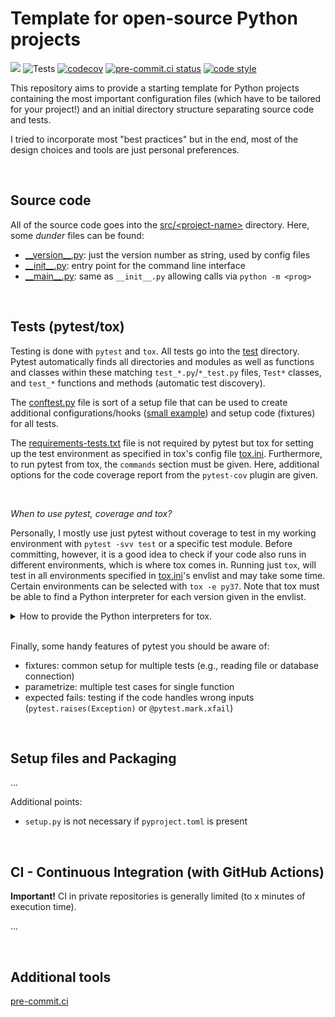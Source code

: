 # Template for open-source Python projects

![](https://img.shields.io/badge/python-3.7%20%7C%203.8%20%7C%203.9%20%7C%203.10%20%7C%203.11-blue)
![Tests](https://github.com/marvinfriede/python-project/actions/workflows/test.yml/badge.svg)
[![codecov](https://codecov.io/gh/marvinfriede/python-project/branch/master/graph/badge.svg?token=UEKDZY459S)](https://codecov.io/gh/marvinfriede/python-project)
[![pre-commit.ci status](https://results.pre-commit.ci/badge/github/marvinfriede/python-project/master.svg)](https://results.pre-commit.ci/latest/github/marvinfriede/python-project/master)
[![code style](https://img.shields.io/badge/code%20style-black-000000.svg)](https://github.com/psf/black)

This repository aims to provide a starting template for Python projects containing the most important configuration files
(which have to be tailored for your project!) and an initial directory structure separating source code and tests.

I tried to incorporate most "best practices" but in the end, most of the design choices and tools are just personal preferences.

<br>

## Source code

All of the source code goes into the [src/\<project-name\>](src/squarer) directory. Here, some *dunder* files can be found:
 - [\_\_version\_\_.py](src/squarer/__version__.py): just the version number as string, used by config files
 - [\_\_init\_\_.py](src/squarer/__init__.py): entry point for the command line interface
 - [\_\_main\_\_.py](src/squarer/__main__.py): same as `__init__.py` allowing calls via `python -m <prog>`

<br>

## Tests (pytest/tox)

Testing is done with `pytest` and `tox`. All tests go into the [test](test/) directory. Pytest automatically finds all directories
and modules as well as functions and classes within these matching `test_*.py`/`*_test.py` files, `Test*` classes, and `test_*`
functions and methods (automatic test discovery).

The [conftest.py](test/conftest.py) file is sort of a setup file that can be used to create additional configurations/hooks
([small example](https://github.com/tbmalt/tbmalt/blob/main/tests/conftest.py)) and setup code (fixtures) for all tests.

The [requirements-tests.txt](test/requirements-tests.txt) file is not required by pytest but tox for setting up
the test environment as specified in tox's config file [tox.ini](tox.ini). Furthermore, to run pytest from tox, the `commands`
section must be given. Here, additional options for the code coverage report from the `pytest-cov` plugin are given.

<br>

*When to use pytest, coverage and tox?*

Personally, I mostly use just pytest without coverage to test in my working environment with `pytest -svv test` or a specific
test module. Before committing, however, it is a good idea to check if your code also runs in different environments, which is where
tox comes in. Running just `tox`, will test in all environments specified in [tox.ini](tox.ini)'s envlist and may take some
time. Certain environments can be selected with `tox -e py37`. Note that tox must be able to find a Python interpreter for
each version given in the envlist.

<details><summary>How to provide the Python interpreters for tox.</summary>

Unfortunately, this does not directly work with something like a conda environment but you can setup the environments and provide
a symlink to a directory which is in your path.

```console
mamba create --name "py311" python=3.11 -y
ln -s /opt/miniforge3/envs/py311/bin/python3.11 ~/bin/python3.11
```

</details>

<br>

Finally, some handy features of pytest you should be aware of:
 - fixtures: common setup for multiple tests (e.g., reading file or database connection)
 - parametrize: multiple test cases for single function
 - expected fails: testing if the code handles wrong inputs (`pytest.raises(Exception)` or `@pytest.mark.xfail`)

 <br>

## Setup files and Packaging

...

Additional points:
- `setup.py` is not necessary if `pyproject.toml` is present


<br>

## CI - Continuous Integration (with GitHub Actions)

**Important!** CI in private repositories is generally limited (to x minutes of execution time).

...


<br>

## Additional tools

[pre-commit.ci](https://github.com/apps/pre-commit-ci/)
